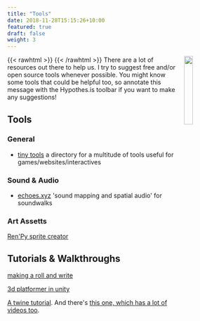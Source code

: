 ```yaml
---
title: "Tools"
date: 2018-11-28T15:15:26+10:00
featured: true
draft: false
weight: 3
---
```


{{< rawhtml >}}
<img src="/images/pixeltrue-idea-1.png" align="right" width="20%"></img>
{{< /rawhtml >}} There are a lot of resources out there to help us. I try to suggest free and/or open source tools whenever possible. You might know some tools that could be helpful too, so annotate this message with the Hypothes.is toolbar if you want to make any suggestions!

## Tools

### General

+ [tiny tools](https://tinytools.directory/) a directory for a multitude of tools useful for games/websites/interactives

### Sound & Audio

+ [echoes.xyz](https://echoes.xyz/echoes-creative-apps#creator) 'sound mapping and spatial audio' for soundwalks

### Art Assetts

[Ren'Py sprite creator](https://spiralatlas.itch.io/renpy-sprite-creator)

## Tutorials & Walkthroughs

[making a roll and write](https://gamingthepast.net/2021/11/05/making-a-roll-and-write-for-history-class-using-roll-through-the-ages-as-a-guide/)

[3d platformer in unity](https://projects.raspberrypi.org/en/pathways/unity-intro)

[A twine tutorial](https://pinnguaq.com/learn/introduction-to-twine). And there's [this one, which has a lot of videos too](http://www.adamhammond.com/twineguide/).
